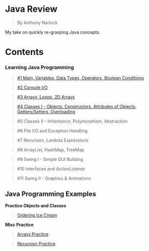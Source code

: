 # <b>Java Review</b>
> By Anthony Narlock

My take on quickly re-grasping Java concepts.

# <b>Contents</b>

### <b>Learning Java Programming</b>
> [#1 Main, Variables, Data Types, Operators, Boolean Conditions](https://github.com/narlock/java-archive/blob/main/Java%20Review/Learn%20Java%20Programming/Variables.java)

> [#2 Console I/O](https://github.com/narlock/java-archive/blob/main/Java%20Review/Learn%20Java%20Programming/ConsoleIO.java)

> [#3 Arrays, Loops, 2D Arrays](https://github.com/narlock/java-archive/blob/main/Java%20Review/Learn%20Java%20Programming/Arrays.java)

> [#4 Classes I - Objects, Constructors, Attributes of Objects, Getters/Setters, Overloading](https://github.com/narlock/java-archive/blob/main/Java%20Review/Learn%20Java%20Programming/Classes.java)

> #5 Classes II - Inheritance, Polymorphism, Abstraction

> #6 File I/O and Exception Handling

> #7 Recursion, Lambda Expressions

> #8 ArrayList, HashMap, TreeMap

> #9 Swing I - Simple GUI Building

> #10 Interfaces and ActionListener

> #11 Swing II - Graphics & Animations

## <b>Java Programming Examples</b>

<b>Practice Objects and Classes</b>

> [Ordering Ice Cream](https://github.com/narlock/java-archive/tree/main/Java%20Review/Practice%20Materials/Practice%20Objects%20and%20Classes/IceCream/src)

<b>Misc Practice</b>

> [Arrays Practice](https://github.com/narlock/java-archive/blob/main/Java%20Review/Practice%20Materials/ArraysPractice.java)

> [Recursion Practice](https://github.com/narlock/java-archive/blob/main/Java%20Review/Practice%20Materials/RecursionPractice.java)


